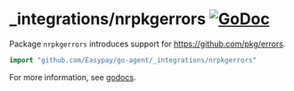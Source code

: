 # _integrations/nrpkgerrors [![GoDoc](https://godoc.org/github.com/Easypay/go-agent/_integrations/nrpkgerrors?status.svg)](https://godoc.org/github.com/Easypay/go-agent/_integrations/nrpkgerrors)

Package `nrpkgerrors` introduces support for https://github.com/pkg/errors.

```go
import "github.com/Easypay/go-agent/_integrations/nrpkgerrors"
```

For more information, see
[godocs](https://godoc.org/github.com/Easypay/go-agent/_integrations/nrpkgerrors).
